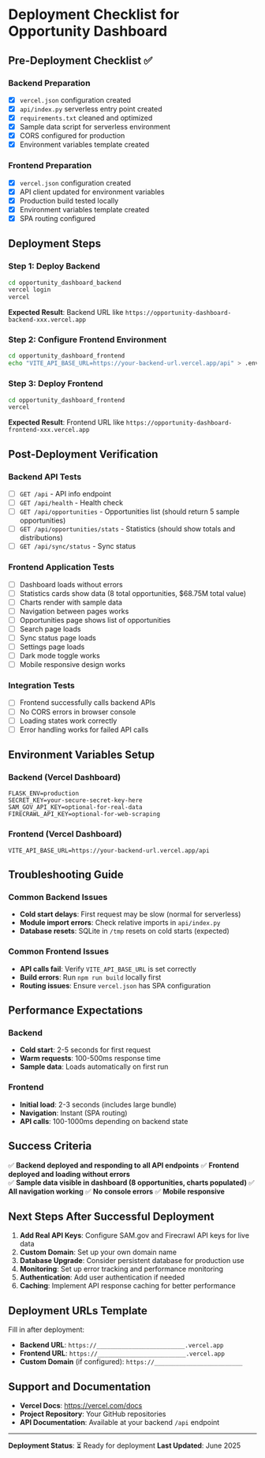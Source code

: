# Deployment Checklist for Opportunity Dashboard

## Pre-Deployment Checklist ✅

### Backend Preparation
- [x] `vercel.json` configuration created
- [x] `api/index.py` serverless entry point created
- [x] `requirements.txt` cleaned and optimized
- [x] Sample data script for serverless environment
- [x] CORS configured for production
- [x] Environment variables template created

### Frontend Preparation  
- [x] `vercel.json` configuration created
- [x] API client updated for environment variables
- [x] Production build tested locally
- [x] Environment variables template created
- [x] SPA routing configured

## Deployment Steps

### Step 1: Deploy Backend
```bash
cd opportunity_dashboard_backend
vercel login
vercel
```
**Expected Result**: Backend URL like `https://opportunity-dashboard-backend-xxx.vercel.app`

### Step 2: Configure Frontend Environment
```bash
cd opportunity_dashboard_frontend
echo "VITE_API_BASE_URL=https://your-backend-url.vercel.app/api" > .env.local
```

### Step 3: Deploy Frontend
```bash
cd opportunity_dashboard_frontend
vercel
```
**Expected Result**: Frontend URL like `https://opportunity-dashboard-frontend-xxx.vercel.app`

## Post-Deployment Verification

### Backend API Tests
- [ ] `GET /api` - API info endpoint
- [ ] `GET /api/health` - Health check
- [ ] `GET /api/opportunities` - Opportunities list (should return 5 sample opportunities)
- [ ] `GET /api/opportunities/stats` - Statistics (should show totals and distributions)
- [ ] `GET /api/sync/status` - Sync status

### Frontend Application Tests
- [ ] Dashboard loads without errors
- [ ] Statistics cards show data (8 total opportunities, $68.75M total value)
- [ ] Charts render with sample data
- [ ] Navigation between pages works
- [ ] Opportunities page shows list of opportunities
- [ ] Search page loads
- [ ] Sync status page loads
- [ ] Settings page loads
- [ ] Dark mode toggle works
- [ ] Mobile responsive design works

### Integration Tests
- [ ] Frontend successfully calls backend APIs
- [ ] No CORS errors in browser console
- [ ] Loading states work correctly
- [ ] Error handling works for failed API calls

## Environment Variables Setup

### Backend (Vercel Dashboard)
```
FLASK_ENV=production
SECRET_KEY=your-secure-secret-key-here
SAM_GOV_API_KEY=optional-for-real-data
FIRECRAWL_API_KEY=optional-for-web-scraping
```

### Frontend (Vercel Dashboard)
```
VITE_API_BASE_URL=https://your-backend-url.vercel.app/api
```

## Troubleshooting Guide

### Common Backend Issues
- **Cold start delays**: First request may be slow (normal for serverless)
- **Module import errors**: Check relative imports in `api/index.py`
- **Database resets**: SQLite in `/tmp` resets on cold starts (expected)

### Common Frontend Issues
- **API calls fail**: Verify `VITE_API_BASE_URL` is set correctly
- **Build errors**: Run `npm run build` locally first
- **Routing issues**: Ensure `vercel.json` has SPA configuration

## Performance Expectations

### Backend
- **Cold start**: 2-5 seconds for first request
- **Warm requests**: 100-500ms response time
- **Sample data**: Loads automatically on first run

### Frontend
- **Initial load**: 2-3 seconds (includes large bundle)
- **Navigation**: Instant (SPA routing)
- **API calls**: 100-1000ms depending on backend state

## Success Criteria

✅ **Backend deployed and responding to all API endpoints**
✅ **Frontend deployed and loading without errors**  
✅ **Sample data visible in dashboard (8 opportunities, charts populated)**
✅ **All navigation working**
✅ **No console errors**
✅ **Mobile responsive**

## Next Steps After Successful Deployment

1. **Add Real API Keys**: Configure SAM.gov and Firecrawl API keys for live data
2. **Custom Domain**: Set up your own domain name
3. **Database Upgrade**: Consider persistent database for production use
4. **Monitoring**: Set up error tracking and performance monitoring
5. **Authentication**: Add user authentication if needed
6. **Caching**: Implement API response caching for better performance

## Deployment URLs Template

Fill in after deployment:

- **Backend URL**: `https://_________________________.vercel.app`
- **Frontend URL**: `https://_________________________.vercel.app`
- **Custom Domain** (if configured): `https://_________________________`

## Support and Documentation

- **Vercel Docs**: https://vercel.com/docs
- **Project Repository**: Your GitHub repositories
- **API Documentation**: Available at your backend `/api` endpoint

---

**Deployment Status**: ⏳ Ready for deployment
**Last Updated**: June 2025

